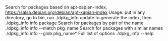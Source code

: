 Search for packages based on apt-xapian-index, https://salsa.debian.org/debian/apt-xapian-index
Usage: put in any directory, go to bin, run ./dpkg_info update to generate the index, then ./dpkg_info info package
Search for packages by part of the name ./dpkg_info info --match pkg_name
Search for packages with similar names ./dpkg_info info --glob pkg_name*
Full list of options ./dpkg_info --help
